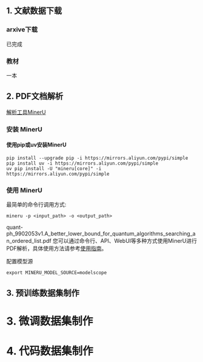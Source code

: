 ## 1. 文献数据下载

###  arxive下载
已完成
### 教材
一本


## 2. PDF文档解析

[解析工具MinerU](https://github.com/opendatalab/MinerU/blob/master/README_zh-CN.md)
### 安装 MinerU

#### 使用pip或uv安装MinerU

```shell
pip install --upgrade pip -i https://mirrors.aliyun.com/pypi/simple
pip install uv -i https://mirrors.aliyun.com/pypi/simple
uv pip install -U "mineru[core]" -i https://mirrors.aliyun.com/pypi/simple 
```

### 使用 MinerU
最简单的命令行调用方式:
```shell
mineru -p <input_path> -o <output_path>
```
quant-ph_9902053v1.A_better_lower_bound_for_quantum_algorithms_searching_an_ordered_list.pdf
您可以通过命令行、API、WebUI等多种方式使用MinerU进行PDF解析，具体使用方法请参考[使用指南](https://opendatalab.github.io/MinerU/zh/usage/)。

配置模型源
```
export MINERU_MODEL_SOURCE=modelscope
```



## 3. 预训练数据集制作







# 3.  微调数据集制作







# 4. 代码数据集制作









